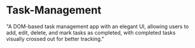 # Task-Management
"A DOM-based task management app with an elegant UI, allowing users to add, edit, delete, and mark tasks as completed, with completed tasks visually crossed out for better tracking."
